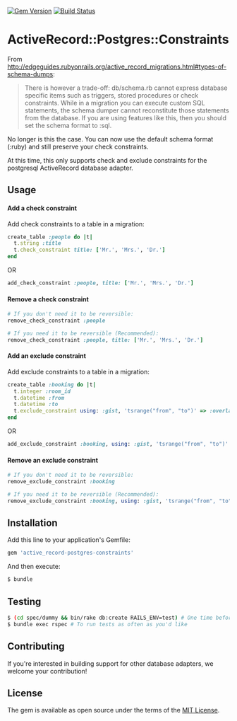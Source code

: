 [![Gem Version](https://badge.fury.io/rb/active_record-postgres-constraints.svg)](https://badge.fury.io/rb/active_record-postgres-constraints)
[![Build Status](https://secure.travis-ci.org/on-site/active_record-postgres-constraints.svg?branch=master)](http://travis-ci.org/on-site/active_record-postgres-constraints)

# ActiveRecord::Postgres::Constraints

From http://edgeguides.rubyonrails.org/active_record_migrations.html#types-of-schema-dumps:

> There is however a trade-off: db/schema.rb cannot express database
specific items such as triggers, stored procedures or check constraints.
While in a migration you can execute custom SQL statements, the schema
dumper cannot reconstitute those statements from the database. If you are
using features like this, then you should set the schema format to :sql.

No longer is this the case.  You can now use the default schema format
(:ruby) and still preserve your check constraints.

At this time, this only supports check and exclude constraints for the postgresql ActiveRecord database adapter.

## Usage

#### Add a check constraint
Add check constraints to a table in a migration:

```ruby
create_table :people do |t|
  t.string :title
  t.check_constraint title: ['Mr.', 'Mrs.', 'Dr.']
end
```

OR

```ruby
add_check_constraint :people, title: ['Mr.', 'Mrs.', 'Dr.']
```

#### Remove a check constraint

```ruby
# If you don't need it to be reversible:
remove_check_constraint :people

# If you need it to be reversible (Recommended):
remove_check_constraint :people, title: ['Mr.', 'Mrs.', 'Dr.']
```

#### Add an exclude constraint
Add exclude constraints to a table in a migration:

```ruby
create_table :booking do |t|
  t.integer :room_id
  t.datetime :from
  t.datetime :to
  t.exclude_constraint using: :gist, 'tsrange("from", "to")' => :overlaps, room_id: :equals
end
```

OR

```ruby
add_exclude_constraint :booking, using: :gist, 'tsrange("from", "to")' => :overlaps, room_id: :equals
```

#### Remove an exclude constraint

```ruby
# If you don't need it to be reversible:
remove_exclude_constraint :booking

# If you need it to be reversible (Recommended):
remove_exclude_constraint :booking, using: :gist, 'tsrange("from", "to")' => :overlaps, room_id: :equals
```

## Installation
Add this line to your application's Gemfile:

```ruby
gem 'active_record-postgres-constraints'
```

And then execute:

```bash
$ bundle
```

## Testing
```bash
$ (cd spec/dummy && bin/rake db:create RAILS_ENV=test) # One time before running tests
$ bundle exec rspec # To run tests as often as you'd like
```

## Contributing
If you're interested in building support for other database adapters, we welcome your contribution!

## License
The gem is available as open source under the terms of the [MIT License](http://opensource.org/licenses/MIT).
